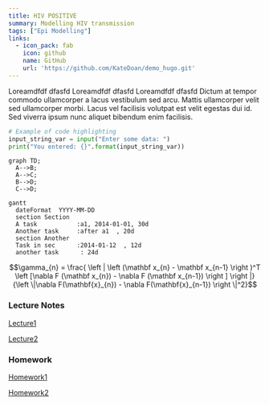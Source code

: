 ```yaml
---
title: HIV POSITIVE
summary: Modelling HIV transmission
tags: ["Epi Modelling"]
links:
  - icon_pack: fab
    icon: github
    name: GitHub
    url: 'https://github.com/KateDoan/demo_hugo.git'
---
```

Loreamdfdf dfasfd Loreamdfdf dfasfd Loreamdfdf dfasfd Dictum at tempor commodo ullamcorper a lacus vestibulum sed arcu. Mattis ullamcorper velit sed ullamcorper morbi. Lacus vel facilisis volutpat est velit egestas dui id. Sed viverra ipsum nunc aliquet bibendum enim facilisis.

```python
# Example of code highlighting
input_string_var = input("Enter some data: ")
print("You entered: {}".format(input_string_var))
```

```mermaid
graph TD;
  A-->B;
  A-->C;
  B-->D;
  C-->D;
```
```mermaid
gantt
  dateFormat  YYYY-MM-DD
  section Section
  A task           :a1, 2014-01-01, 30d
  Another task     :after a1  , 20d
  section Another
  Task in sec      :2014-01-12  , 12d
  another task      : 24d
```

$$\gamma_{n} = \frac{ 
\left | \left (\mathbf x_{n} - \mathbf x_{n-1} \right )^T 
\left [\nabla F (\mathbf x_{n}) - \nabla F (\mathbf x_{n-1}) \right ] \right |}
{\left \|\nabla F(\mathbf{x}_{n}) - \nabla F(\mathbf{x}_{n-1}) \right \|^2}$$

### Lecture Notes
[Lecture1](https://github.com/KateDoan/demo_hugo/raw/master/pdf_demo.pdf)

[Lecture2](https://github.com/KateDoan/demo_hugo/raw/master/pdf_demo.pdf)

### Homework
[Homework1](https://github.com/KateDoan/demo_hugo/raw/master/pdf_demo.pdf)

[Homework2](https://github.com/KateDoan/demo_hugo/raw/master/pdf_demo.pdf)

